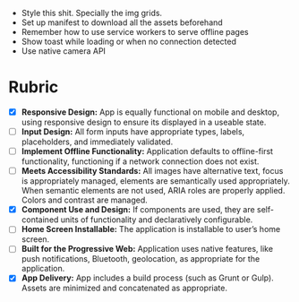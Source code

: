 * Style this shit. Specially the img grids.
* Set up manifest to download all the assets beforehand
* Remember how to use service workers to serve offline pages
* Show toast while loading or when no connection detected
* Use native camera API


# Rubric

- [x] **Responsive Design:** App is equally functional on mobile and desktop, using responsive design to ensure its displayed in a useable state.
- [ ] **Input Design:** All form inputs have appropriate types, labels, placeholders, and immediately validated.
- [ ] **Implement Offline Functionality:** Application defaults to offline-first functionality, functioning if a network connection does not exist.
- [ ] **Meets Accessibility Standards:** All images have alternative text, focus is appropriately managed, elements are semantically used appropriately. When semantic elements are not used, ARIA roles are properly applied. Colors and contrast are managed.
- [x] **Component Use and Design:** If components are used, they are self-contained units of functionality and declaratively configurable.
- [ ] **Home Screen Installable:** The application is installable to user’s home screen.
- [ ] **Built for the Progressive Web:** Application uses native features, like push notifications, Bluetooth, geolocation, as appropriate for the application.
- [x] **App Delivery:** App includes a build process (such as Grunt or Gulp). Assets are minimized and concatenated as appropriate.
